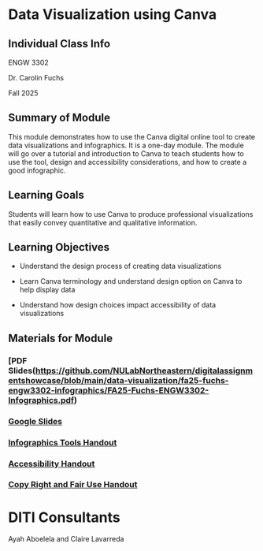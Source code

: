<h1>Data Visualization using Canva</h1>

<h2>Individual Class Info</h2>

ENGW 3302

Dr. Carolin Fuchs

Fall 2025

<h2>Summary of Module</h2>

This module demonstrates how to use the Canva digital online tool to create data visualizations and infographics. It is a one-day module. The module will go over a tutorial and introduction to Canva to teach students how to use the tool, design and accessibility considerations, and how to create a good infographic. 

<h2>Learning Goals</h2>

Students will learn how to use Canva to produce professional visualizations that easily convey quantitative and qualitative information.

<h2>Learning Objectives</h2>

* Understand the design process of creating data visualizations

* Learn Canva terminology and understand design option on Canva to help display data

* Understand how design choices impact accessibility of data visualizations

<h2>Materials for Module</h2>


### [PDF Slides(https://github.com/NULabNortheastern/digitalassignmentshowcase/blob/main/data-visualization/fa25-fuchs-engw3302-infographics/FA25-Fuchs-ENGW3302-Infographics.pdf)

### [Google Slides](https://docs.google.com/presentation/d/1driWlZy5sspGLrgTaLBXvBIfRVyZ_DCW7xYl2D3fgBs/edit?usp=sharing)

### [Infographics Tools Handout](https://github.com/NULabNortheastern/digitalassignmentshowcase/blob/master/handouts/data-visualization/Handout-Infographics_Tools.pdf)

### [Accessibility Handout](https://docs.google.com/document/d/1XAVk4nWyMzH2dEcxUuCb60kAogkYmLZ3nD0WiE0wFdo/edit?tab=t.0)

### [Copy Right and Fair Use Handout](https://docs.google.com/document/d/1oU4Ma9yelOsQ6f8OM2NiQkDG5T5pAKzyS_B8PsThqIQ/edit?tab=t.0)


<h1>DITI Consultants</h1>

Ayah Aboelela and Claire Lavarreda
